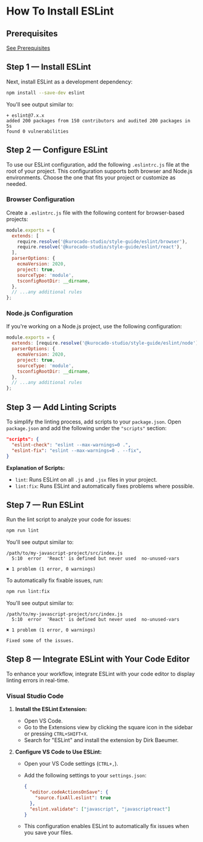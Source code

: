 # How To Install ESLint

## Prerequisites

[See Prerequisites](Guides.md)

## Step 1 — Install ESLint

Next, install ESLint as a development dependency:

```bash
npm install --save-dev eslint
```

You'll see output similar to:

```
+ eslint@7.x.x
added 200 packages from 150 contributors and audited 200 packages in 5s
found 0 vulnerabilities
```

## Step 2 — Configure ESLint

To use our ESLint configuration, add the following `.eslintrc.js` file at the root of your project.
This configuration supports both browser and Node.js environments. Choose the one that fits your
project or customize as needed.

### Browser Configuration

Create a `.eslintrc.js` file with the following content for browser-based projects:

```javascript
module.exports = {
  extends: [
    require.resolve('@kurocado-studio/style-guide/eslint/browser'),
    require.resolve('@kurocado-studio/style-guide/eslint/react'),
  ],
  parserOptions: {
    ecmaVersion: 2020,
    project: true,
    sourceType: 'module',
    tsconfigRootDir: __dirname,
  },
  // ...any additional rules
};
```

### Node.js Configuration

If you're working on a Node.js project, use the following configuration:

```javascript
module.exports = {
  extends: [require.resolve('@kurocado-studio/style-guide/eslint/node')],
  parserOptions: {
    ecmaVersion: 2020,
    project: true,
    sourceType: 'module',
    tsconfigRootDir: __dirname,
  },
  // ...any additional rules
};
```

## Step 3 — Add Linting Scripts

To simplify the linting process, add scripts to your `package.json`. Open `package.json` and add the
following under the `"scripts"` section:

```json
"scripts": {
  "eslint-check": "eslint --max-warnings=0 .",
  "eslint-fix": "eslint --max-warnings=0 . --fix",
}
```

**Explanation of Scripts:**

- `lint`: Runs ESLint on all `.js` and `.jsx` files in your project.
- `lint:fix`: Runs ESLint and automatically fixes problems where possible.

## Step 7 — Run ESLint

Run the lint script to analyze your code for issues:

```bash
npm run lint
```

You'll see output similar to:

```
/path/to/my-javascript-project/src/index.js
  5:10  error  'React' is defined but never used  no-unused-vars

✖ 1 problem (1 error, 0 warnings)
```

To automatically fix fixable issues, run:

```bash
npm run lint:fix
```

You'll see output similar to:

```
/path/to/my-javascript-project/src/index.js
  5:10  error  'React' is defined but never used  no-unused-vars

✖ 1 problem (1 error, 0 warnings)

Fixed some of the issues.
```

## Step 8 — Integrate ESLint with Your Code Editor

To enhance your workflow, integrate ESLint with your code editor to display linting errors in
real-time.

### Visual Studio Code

1. **Install the ESLint Extension:**

   - Open VS Code.
   - Go to the Extensions view by clicking the square icon in the sidebar or pressing
     `CTRL+SHIFT+X`.
   - Search for "ESLint" and install the extension by Dirk Baeumer.

2. **Configure VS Code to Use ESLint:**

   - Open your VS Code settings (`CTRL+,`).
   - Add the following settings to your `settings.json`:

     ```json
     {
       "editor.codeActionsOnSave": {
         "source.fixAll.eslint": true
       },
       "eslint.validate": ["javascript", "javascriptreact"]
     }
     ```

   - This configuration enables ESLint to automatically fix issues when you save your files.

```

```
